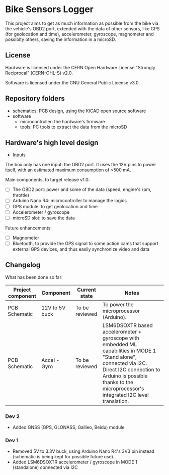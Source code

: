 # Bike Sensors Logger

This project aims to get as much information as possible from the bike via the vehicle's OBD2 port, extended with the data of other sensors, like GPS (for geolocation and time), accelerometer, gyroscope, magnometer and possiblty others, saving the information in a microSD.

## License

Hardware is licensed under the CERN Open Hardware License "Strongly Reciprocal" (CERN-OHL-S) v2.0.

Software is licensed under the GNU General Public License v3.0.

## Repository folders

- schematics: PCB design, using the KiCAD open source software
- software
  - microcontroller: the hardware's firmware
  - tools: PC tools to extract the data from the microSD

## Hardware's high level design

- Inputs

The box only has one input: the OBD2 port. It uses the 12V pins to power itself, with an estimated maximum consumption of <500 mA.

Main components, to target release v1.0:
- [ ] The OBD2 port: power and some of the data (speed, engine's rpm, throttle)
- [ ] Arduino Nano R4: microcontroller to manage the logics
- [ ] GPS module: to get geolocation and time
- [ ] Accelerometer / gyroscope
- [ ] microSD slot: to save the data

Future enhancements:
- [ ] Magnometer
- [ ] Bluetooth, to provide the GPS signal to some action cams that support external GPS devices, and thus easily synchronize video and data

## Changelog

What has been done so far:

| Project component | Component       | Current state  | Notes |
| ----------------- | --------------- | -------------- | ----- |
| PCB Schematic     | 12V to 5V buck  | To be reviewed | To power the microprocessor (Arduino). |
| PCB Schematic     | Accel - Gyro | To be reviewed | LSM6DSOXTR based accelerometer + gyroscope with embedded ML capabilities in MODE 1 "Stand alone", connected via I2C. Direct I2C connection to Arduino is possible thanks to the microprocessor's integrated I2C level translation. |


### Dev 2

- Added GNSS (GPS, GLONASS, Galileo, Beidu) module

### Dev 1

- Removed 5V to 3.3V buck, using Arduino Nano R4's 3V3 pin instead (schematic is being kept for possible future use).
- Added LSM6DSOXTR accelerometer / gyroscope in MODE 1 (standalone) connected via I2C
